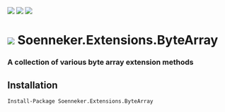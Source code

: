 [![](https://img.shields.io/nuget/v/Soenneker.Extensions.ByteArray.svg?style=for-the-badge)](https://www.nuget.org/packages/Soenneker.Extensions.ByteArray/)
[![](https://img.shields.io/github/actions/workflow/status/soenneker/soenneker.extensions.bytearray/publish.yml?style=for-the-badge)](https://github.com/soenneker/soenneker.extensions.bytearray/actions/workflows/publish.yml)
[![](https://img.shields.io/nuget/dt/Soenneker.Extensions.ByteArray.svg?style=for-the-badge)](https://www.nuget.org/packages/Soenneker.Extensions.ByteArray/)

# ![](https://user-images.githubusercontent.com/4441470/224455560-91ed3ee7-f510-4041-a8d2-3fc093025112.png) Soenneker.Extensions.ByteArray
### A collection of various byte array extension methods

## Installation

```
Install-Package Soenneker.Extensions.ByteArray
```
